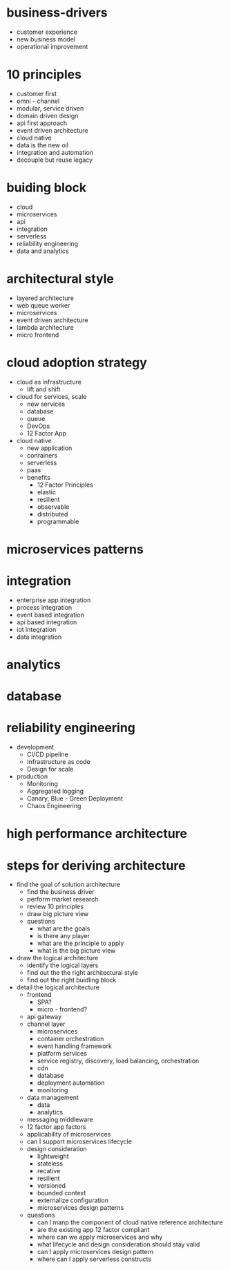 # business-drivers
- customer experience
- new business model
- operational improvement
# 10 principles
- customer first
- omni - channel
- modular, service driven
- domain driven design
- api first approach
- event driven architecture
- cloud native
- data is the new oil
- integration and automation
- decouple but reuse legacy
# buiding block
- cloud
- microservices
- api
- integration
- serverless
- reliability engineering
- data and analytics
# architectural style
- layered architecture
- web queue worker
- microservices
- event driven architecture
- lambda architecture
- micro frontend
# cloud adoption strategy
- cloud as infrastructure
    - lift and shift
- cloud for services, scale
    - new services
    - database
    - queue
    - DevOps
    - 12 Factor App
- cloud native
    - new application
    - conrainers
    - serverless
    - paas
    - benefits
        - 12 Factor Principles
        - elastic
        - resilient
        - observable
        - distributed
        - programmable
# microservices patterns
# integration
- enterprise app integration
- process integration
- event based integration
- api based integration
- iot integration
- data integration
# analytics
# database
# reliability engineering
- development
    - CI/CD pipeline
    - Infrastructure as code
    - Design for scale
- production
    - Monitoring
    - Aggregated logging
    - Canary, Blue - Green Deployment
    - Chaos Engineering
# high performance architecture
# steps for deriving architecture
- find the goal of solution architecture
    - find the business driver
    - perform market research
    - review 10 principles
    - draw big picture view
    - questions
        - what are the goals
        - is there any player
        - what are the principle to apply
        - what is the big picture view
- draw the logical architecture
    - identify the logical layers
    - find out the the right architectural style
    - find out the right buidling block
- detail the logical architecture
    - frontend
        - SPA?
        - micro - frontend?
    - api gateway
    - channel layer
        - microservices
        - container orchestration
        - event handling framework
        - platform services
        - service registry, discovery, load balancing, orchestration
        - cdn
        - database
        - deployment automation
        - monitoring
    - data management
        - data
        - analytics
    - messaging middleware
    - 12 factor app factors
    - applicability of microservices
    - can I support microservices lifecycle
    - design consideration
        - lightweight
        - stateless
        - recative
        - resilient
        - versioned
        - bounded context 
        - externalize configuration
        - microservices design patterns
    - questions
        - can I manp the component of cloud native reference architecture
        - are the existing app 12 factor compliant
        - where can we apply microservices and why
        - what lifecycle and design consideration should stay valid
        - can I apply microservices design pattern
        - where can I apply serverless constructs

